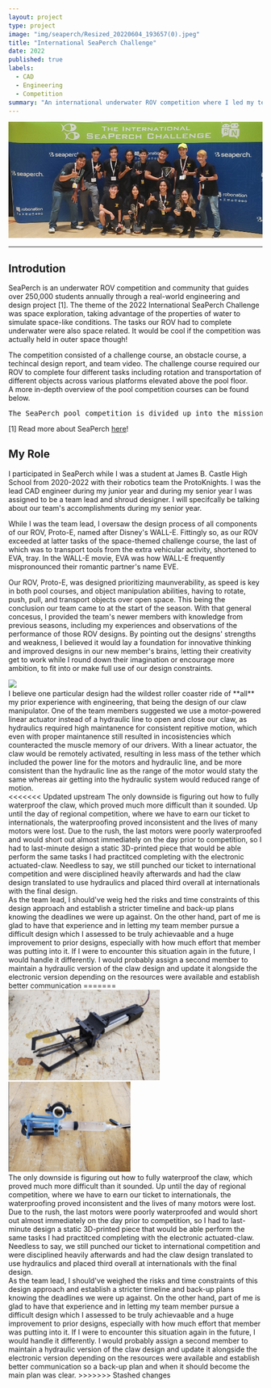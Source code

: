```yaml
---
layout: project
type: project
image: "img/seaperch/Resized_20220604_193657(0).jpeg"
title: "International SeaPerch Challenge"
date: 2022
published: true
labels:
  - CAD
  - Engineering
  - Competition
summary: "An international underwater ROV competition where I led my team to 3rd in the high school stock division in 2022!"
---
```


<img class="img-fluid" src="../img/seaperch/Resized_20220604_193657(0).jpeg"/>

<hr>

## Introdution
SeaPerch is an underwater ROV competition and community that guides over 250,000 students annually through a real-world engineering and design project [1]. The theme of the 2022 International SeaPerch Challenge was space exploration, taking advantage of the properties of water to simulate  space-like conditions. The tasks our ROV had to complete underwater were also space related. It would be cool if the competition was actually held in outer space though!<br> 

The competition consisted of a challenge course, an obstacle course, a techincal design report, and team video. The challenge course required our ROV to complete four different tasks including rotation and transportation of different objects across various platforms elevated above the pool floor.<br>
A more in-depth overview of the pool competition courses can be found below.

<pre>
The SeaPerch pool competition is divided up into the mission course and obstacle course. The first is the obstacle course which consists of five hoops that require the driver to precisely navigate the ROV through in order, starting with the hoop closest to the wall. Once the ROV has passed through the fifth and furthest hoop, it must surface the water before retracing its path, going back through the hoops in reverse order. The mission course consists of four separate tasks. The first of which, opening the battery panel, requires a latch to be rotated for the panel to be pushed or pulled open and must be completed first to gain access to the battery compartment. The second task involves disconnecting the power cables from the batteries in the battery compartment without applying force to the batteries. The third task is to replace the batteries in the battery compartment with the batteries in the adjacent battery pallet. The fourth task requires the ROV to transport tools from the Extra Vehicular Activity(EVA) tool tray to the tool caddy. All four of these tasks must be completed within 13 minutes. 
</pre>

[1] Read more about SeaPerch [here](https://seaperch.org/about/)!

## My Role
I participated in SeaPerch while I was a student at James B. Castle High School from 2020-2022 with their robotics team the ProtoKnights. I was the lead CAD engineer during my junior year and during my senior year I was assigned to be a team lead and shroud designer. I will specifcally be talking about our team's accomplishments during my senior year.<br>

While I was the team lead,  I oversaw the design process of all components of our ROV, Proto-E, named after Disney's WALL-E. Fittingly so, as our ROV exceeded at latter tasks of the space-themed challenge course, the last of which was to transport tools from the extra vehicular activity, shortened to EVA, tray. In the WALL-E movie, EVA was how WALL-E frequently mispronounced their romantic partner's name EVE. <br>

Our ROV, Proto-E, was designed prioritizing maunverability, as speed is key in both pool courses, and object manipulation abilities, having to rotate, push, pull, and transport objects over open space. This being the conclusion our team came to at the start of the season. With that general concesus, I provided the team's newer members with knowledge from previous seasons, including my experiences and observations of the performance of those ROV designs. By pointing out the designs' strengths and weakness, I believed it would lay a foundation for innovative thinking and improved designs in our new member's brains, letting their creativity get to work while I round down their imagination or encourage more ambition, to fit into or make full use of our design constraints.<br>
<div class="text-center p-4">
  <img width="300px" src="../img/seaperch/20220416_100245.jpg" class="img-thumbnail" >
</div>
I believe one particular design had the wildest roller coaster ride of **all** my prior experience with engineering, that being the design of our claw manipulator. One of the team members suggested we use a motor-powered linear actuator instead of a hydraulic line to open and close our claw, as hydraulics required high maintanence for consistent repitive motion, which even with proper maintanence still resulted in incosistencies which counteracted the muscle memory of our drivers. With a linear actuator, the claw would be remotely activated, resulting in less mass of the tether which included the power line for the motors and hydraulic line, and be more consistent than the hydraulic line as the range of the motor would staty the same whereas air getting into the hydraulic system would reduced range of motion.<br>
<<<<<<< Updated upstream
The only downside is figuring out how to fully waterproof the claw, which proved much more difficult than it sounded. Up until the day of regional competition, where we have to earn our ticket to internationals, the waterproofing proved inconsistent and the lives of many motors were lost. Due to the rush, the last motors were poorly waterproofed and would short out almost immediately on the day prior to competition, so I had to last-minute design a static 3D-printed piece that would be able perform the same tasks I had practitced completing with the electronic actuated-claw. Needless to say, we still punched our ticket to international competition and were disciplined heavily afterwards and had the claw design translated to use hydraulics and placed third overall at internationals with the final design.<br>
As the team lead, I should've weig  hed the risks and time constraints of this design approach and establish a stricter timeline and back-up plans knowing the deadlines we were up against. On the other hand, part of me is glad to have that experience and in letting my team member pursue a difficult design which I assessed to be truly achievaable and a huge improvement to prior designs, especially with how much effort that member was putting into it. If I were to encounter this situation again in the future, I would handle it differently. I would probably assign a second member to maintain a hydraulic version of the claw design and update it alongside the electronic version depending on the resources were available and establish better communication
=======
<br>
<div class="text-center p-4">
  <img width="300px" src="../img/seaperch/Motorized-Claw.png" class="img-thumbnail" >
  <img width="242px" src="../img/seaperch/Final-Claw.png" class="img-thumbnail" >
</div>
The only downside is figuring out how to fully waterproof the claw, which proved much more difficult than it sounded. Up until the day of regional competition, where we have to earn our ticket to internationals, the waterproofing proved inconsistent and the lives of many motors were lost. Due to the rush, the last motors were poorly waterproofed and would short out almost immediately on the day prior to competition, so I had to last-minute design a static 3D-printed piece that would be able perform the same tasks I had practitced completing with the electronic actuated-claw. Needless to say, we still punched our ticket to international competition and were disciplined heavily afterwards and had the claw design translated to use hydraulics and placed third overall at internationals with the final design.<br>
As the team lead, I should've weighed the risks and time constraints of this design approach and establish a stricter timeline and back-up plans knowing the deadlines we were up against. On the other hand, part of me is glad to have that experience and in letting my team member pursue a difficult design which I assessed to be truly achievaable and a huge improvement to prior designs, especially with how much effort that member was putting into it. If I were to encounter this situation again in the future, I would handle it differently. I would probably assign a second member to maintain a hydraulic version of the claw design and update it alongside the electronic version depending on the resources were available and establish better communication so a back-up plan and when it should become the main plan was clear.
>>>>>>> Stashed changes
